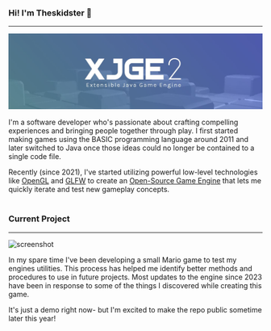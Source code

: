 ### Hi! I'm Theskidster 👋
---
![screenshot](banner.JPG "Banner")

I'm a software developer who's passionate about crafting compelling experiences and bringing people together through play. I first started making games using the BASIC programming language around 2011 and later switched to Java once those ideas could no longer be contained to a single code file.

Recently (since 2021), I've started utilizing powerful low-level technologies like [OpenGL](https://www.opengl.org/) and [GLFW](https://www.glfw.org/) to create an [Open-Source Game Engine](https://xjge.org/) that lets me quickly iterate and test new gameplay concepts.
<br><br>

### Current Project
---
![screenshot](demo2.gif "Mario Project")

In my spare time I've been developing a small Mario game to test my engines utilities. This process has helped me identify better methods and procedures to use in future projects. Most updates to the engine since 2023 have been in response to some of the things I discovered while creating this game.

It's just a demo right now- but I'm excited to make the repo public sometime later this year!
